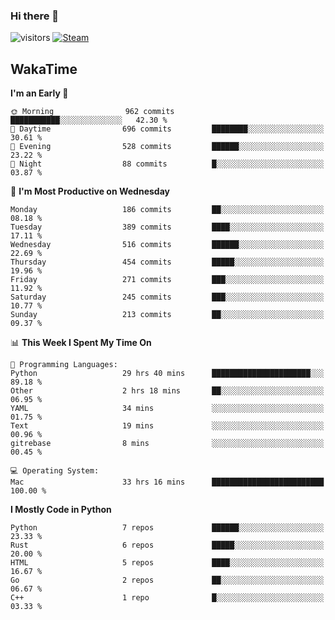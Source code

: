 ### Hi there 👋

![visitors](https://visitor-badge.glitch.me/badge?page_id=zhourunlai)
[![Steam](https://img.shields.io/badge/dynamic/json?url=https%3A%2F%2Fapi.swo.moe%2Fstats%2Fsteamgames%2F76561198285156854&query=count&color=0b1a37&label=Steam&labelColor=134375&logo=steam&suffix=+games&cacheSeconds=3600)](http://steamcommunity.com/profiles/76561198285156854)

## WakaTime
<!--START_SECTION:waka-->
**I'm an Early 🐤** 

```text
🌞 Morning                962 commits         ███████████░░░░░░░░░░░░░░   42.30 % 
🌆 Daytime                696 commits         ████████░░░░░░░░░░░░░░░░░   30.61 % 
🌃 Evening                528 commits         ██████░░░░░░░░░░░░░░░░░░░   23.22 % 
🌙 Night                  88 commits          █░░░░░░░░░░░░░░░░░░░░░░░░   03.87 % 
```
📅 **I'm Most Productive on Wednesday** 

```text
Monday                   186 commits         ██░░░░░░░░░░░░░░░░░░░░░░░   08.18 % 
Tuesday                  389 commits         ████░░░░░░░░░░░░░░░░░░░░░   17.11 % 
Wednesday                516 commits         ██████░░░░░░░░░░░░░░░░░░░   22.69 % 
Thursday                 454 commits         █████░░░░░░░░░░░░░░░░░░░░   19.96 % 
Friday                   271 commits         ███░░░░░░░░░░░░░░░░░░░░░░   11.92 % 
Saturday                 245 commits         ███░░░░░░░░░░░░░░░░░░░░░░   10.77 % 
Sunday                   213 commits         ██░░░░░░░░░░░░░░░░░░░░░░░   09.37 % 
```


📊 **This Week I Spent My Time On** 

```text
💬 Programming Languages: 
Python                   29 hrs 40 mins      ██████████████████████░░░   89.18 % 
Other                    2 hrs 18 mins       ██░░░░░░░░░░░░░░░░░░░░░░░   06.95 % 
YAML                     34 mins             ░░░░░░░░░░░░░░░░░░░░░░░░░   01.75 % 
Text                     19 mins             ░░░░░░░░░░░░░░░░░░░░░░░░░   00.96 % 
gitrebase                8 mins              ░░░░░░░░░░░░░░░░░░░░░░░░░   00.45 % 

💻 Operating System: 
Mac                      33 hrs 16 mins      █████████████████████████   100.00 % 
```

**I Mostly Code in Python** 

```text
Python                   7 repos             ██████░░░░░░░░░░░░░░░░░░░   23.33 % 
Rust                     6 repos             █████░░░░░░░░░░░░░░░░░░░░   20.00 % 
HTML                     5 repos             ████░░░░░░░░░░░░░░░░░░░░░   16.67 % 
Go                       2 repos             ██░░░░░░░░░░░░░░░░░░░░░░░   06.67 % 
C++                      1 repo              █░░░░░░░░░░░░░░░░░░░░░░░░   03.33 % 
```




<!--END_SECTION:waka-->
